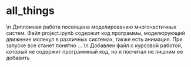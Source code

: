 # all_things
\n
Дипломная работа посвящена моделированию многочастичных систем. Файл project.ipynb содержит код программы, моделюрующий движение молекул в различных системах, также есть анимация. При запуске все станет понятно ...
\n
Добавлен файл с курсовой работой, который не содержит программный код, но я посчитал не лишним ее добавить 
